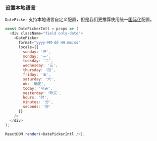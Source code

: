 ### 设置本地语言

`DatePicker` 支持本地语言自定义配置，但是我们更推荐使用统一[国际化](/guide/intl)配置。

<!--start-code-->

```js
const DatePickerIntl = props => (
  <div className="field only-date">
    <DatePicker
      format="yyyy-MM-dd HH:mm:ss"
      locale={{
        sunday: '日',
        monday: '一',
        tuesday: '二',
        wednesday: '三',
        thursday: '四',
        friday: '五',
        saturday: '六',
        ok: '确定',
        today: '今天',
        yesterday: '昨天',
        hours: '时',
        minutes: '分',
        seconds: '秒'
      }}
    />
  </div>
);

ReactDOM.render(<DatePickerIntl />);
```

<!--end-code-->
